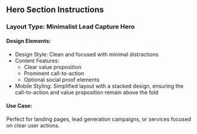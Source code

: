 ## Hero Section Instructions

### Layout Type: Minimalist Lead Capture Hero

#### Design Elements:
- Design Style: Clean and focused with minimal distractions
- Content Features: 
  - Clear value proposition
  - Prominent call-to-action
  - Optional social proof elements
- Mobile Styling: Simplified layout with a stacked design, ensuring the call-to-action and value proposition remain above the fold

#### Use Case:
Perfect for landing pages, lead generation campaigns, or services focused on clear user actions. 